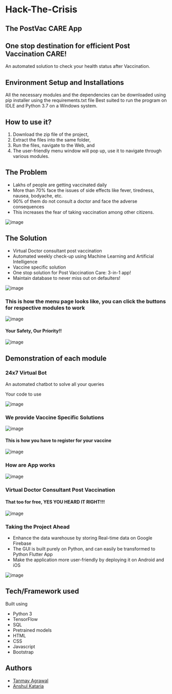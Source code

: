 # Hack-The-Crisis
## The PostVac CARE App
## One stop destination for efficient Post Vaccination CARE!
An automated solution to check your health status after Vaccination.

## Environment Setup and Installations
All the necessary modules and the dependencies can be downloaded using pip installer using the requirements.txt file
Best suited to run the program on IDLE and Python 3.7 on a Windows system.

## How to use it?
1. Download the zip file of the project,
2. Extract the files into the same folder,
3. Run the files, navigate to the Web, and
4. The user-friendly menu window will pop up, use it to navigate through various modules.

## The Problem
* Lakhs of people are getting vaccinated daily
* More than 70% face the issues of side effects like fever, tiredness, nausea, bodyache, etc.
* 90% of them do not consult a doctor and face the adverse consequences
* This increases the fear of taking vaccination among other citizens.

![image](https://user-images.githubusercontent.com/56449549/120799786-1e8e1d00-c4ca-11eb-8b21-430bacca1eb3.png)

## The Solution
* Virtual Doctor consultant post vaccination
* Automated weekly check-up using Machine Learning and Artificial Intelligence
* Vaccine specific solution
* One stop solution for Post Vaccination Care: 3-in-1 app!
* Maintain database to never miss out on defaulters!

![image](https://user-images.githubusercontent.com/56449549/120798340-2947b280-c4c8-11eb-899c-62ebfb5f7d91.png)

### **This is how the menu page looks like, you can click the buttons for respective modules to work**

![image](https://user-images.githubusercontent.com/56449549/120798856-e6d2a580-c4c8-11eb-9ae3-12f7ea7276ad.png)

#### Your Safety, Our Priority!!

![image](https://user-images.githubusercontent.com/56449549/120800957-809b5200-c4cb-11eb-922a-e97036a37af1.png)

## Demonstration of each module

###  24x7 Virtual Bot
An automated chatbot to solve all your queries

Your code to use

![image](https://user-images.githubusercontent.com/56449549/120800453-e89d6880-c4ca-11eb-89d1-10e131cdbc20.png)

### We provide Vaccine Specific Solutions

![image](https://user-images.githubusercontent.com/56449549/120806954-63b64d00-c4d2-11eb-82a8-23c21bad5b80.png)

#### This is how you have to register for your vaccine

![image](https://user-images.githubusercontent.com/56449549/120801831-a2e19f80-c4cc-11eb-9a5f-97f31480e101.png)

### How are App works

![image](https://user-images.githubusercontent.com/56449549/120804662-deca3400-c4cf-11eb-8b48-440a148adbf4.png)

### Virtual Doctor Consultant Post Vaccination
#### That too for free, YES YOU HEARD IT RIGHT!!!

![image](https://user-images.githubusercontent.com/56449549/120800137-8f353980-c4ca-11eb-94c0-62bb75962536.png)

### Taking the Project Ahead
* Enhance the data warehouse by storing Real-time data on Google Firebase
* The GUI is built purely on Python, and can easily be transformed to Python Flutter App
* Make the application more user-friendly by deploying it on Android and iOS

![image](https://user-images.githubusercontent.com/56449549/120807232-ab3cd900-c4d2-11eb-8f61-c52a67da2cbc.png)

## Tech/Framework used
Built using
* Python 3
* TensorFlow
* SQL
* Pretrained models
* HTML
* CSS
* Javascript
* Bootstrap

## Authors
* [Tanmay Agrawal](https://www.linkedin.com/in/tanmay24)
* [Anshul Kataria](https://www.linkedin.com/in/anshul-kataria-6327a3166/)
